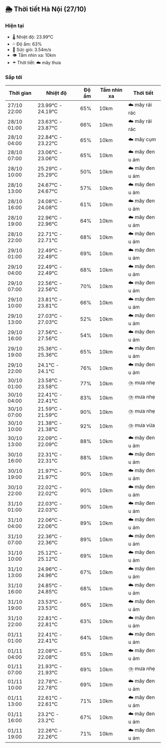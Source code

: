 ## 🌦️ Thời tiết Hà Nội (27/10)

### Hiện tại

- 🌡️ Nhiệt độ: 23.99℃
- 💦 Độ ẩm: 63%
- 💨 Sức gió: 3.54m/s
- 👁️ Tầm nhìn xa: 10km
- ☂️ Thời tiết: ☁️ mây thưa

### Sắp tới

| Thời gian | Nhiệt độ | Độ ẩm | Tầm nhìn xa | Thời tiết |
| --- | --- | --- | --- | --- |
| 27/10 22:00 | 23.99℃ - 24.19℃ | 65% | 10km | ☁️ mây rải rác |
| 28/10 01:00 | 23.63℃ - 23.87℃ | 66% | 10km | ☁️ mây rải rác |
| 28/10 04:00 | 22.84℃ - 23.22℃ | 65% | 10km | ☁️ mây cụm |
| 28/10 07:00 | 23.06℃ - 23.06℃ | 65% | 10km | ☁️ mây đen u ám |
| 28/10 10:00 | 25.29℃ - 25.29℃ | 50% | 10km | ☁️ mây đen u ám |
| 28/10 13:00 | 24.67℃ - 24.67℃ | 57% | 10km | ☁️ mây đen u ám |
| 28/10 16:00 | 24.08℃ - 24.08℃ | 61% | 10km | ☁️ mây đen u ám |
| 28/10 19:00 | 22.96℃ - 22.96℃ | 64% | 10km | ☁️ mây đen u ám |
| 28/10 22:00 | 22.71℃ - 22.71℃ | 68% | 10km | ☁️ mây đen u ám |
| 29/10 01:00 | 22.49℃ - 22.49℃ | 69% | 10km | ☁️ mây đen u ám |
| 29/10 04:00 | 22.49℃ - 22.49℃ | 68% | 10km | ☁️ mây đen u ám |
| 29/10 07:00 | 22.56℃ - 22.56℃ | 70% | 10km | ☁️ mây đen u ám |
| 29/10 10:00 | 23.81℃ - 23.81℃ | 66% | 10km | ☁️ mây đen u ám |
| 29/10 13:00 | 27.03℃ - 27.03℃ | 52% | 10km | ☁️ mây đen u ám |
| 29/10 16:00 | 27.56℃ - 27.56℃ | 54% | 10km | ☁️ mây đen u ám |
| 29/10 19:00 | 25.36℃ - 25.36℃ | 65% | 10km | ☁️ mây đen u ám |
| 29/10 22:00 | 24.1℃ - 24.1℃ | 76% | 10km | ☁️ mây đen u ám |
| 30/10 01:00 | 23.58℃ - 23.58℃ | 77% | 10km | ⛈️ mưa nhẹ |
| 30/10 04:00 | 22.41℃ - 22.41℃ | 83% | 10km | ⛈️ mưa nhẹ |
| 30/10 07:00 | 21.59℃ - 21.59℃ | 90% | 10km | ⛈️ mưa nhẹ |
| 30/10 10:00 | 21.38℃ - 21.38℃ | 92% | 10km | ⛈️ mưa vừa |
| 30/10 13:00 | 22.09℃ - 22.09℃ | 88% | 10km | ☁️ mây đen u ám |
| 30/10 16:00 | 22.31℃ - 22.31℃ | 88% | 10km | ☁️ mây đen u ám |
| 30/10 19:00 | 21.97℃ - 21.97℃ | 90% | 10km | ☁️ mây đen u ám |
| 30/10 22:00 | 22.02℃ - 22.02℃ | 90% | 10km | ☁️ mây đen u ám |
| 31/10 01:00 | 22.03℃ - 22.03℃ | 90% | 10km | ☁️ mây đen u ám |
| 31/10 04:00 | 22.06℃ - 22.06℃ | 89% | 10km | ☁️ mây đen u ám |
| 31/10 07:00 | 22.36℃ - 22.36℃ | 89% | 10km | ☁️ mây đen u ám |
| 31/10 10:00 | 25.12℃ - 25.12℃ | 69% | 10km | ☁️ mây đen u ám |
| 31/10 13:00 | 24.96℃ - 24.96℃ | 67% | 10km | ☁️ mây đen u ám |
| 31/10 16:00 | 24.85℃ - 24.85℃ | 68% | 10km | ☁️ mây đen u ám |
| 31/10 19:00 | 23.53℃ - 23.53℃ | 66% | 10km | ☁️ mây đen u ám |
| 31/10 22:00 | 22.81℃ - 22.81℃ | 63% | 10km | ☁️ mây đen u ám |
| 01/11 01:00 | 22.41℃ - 22.41℃ | 64% | 10km | ☁️ mây đen u ám |
| 01/11 04:00 | 22.08℃ - 22.08℃ | 65% | 10km | ☁️ mây đen u ám |
| 01/11 07:00 | 21.93℃ - 21.93℃ | 69% | 10km | ⛈️ mưa nhẹ |
| 01/11 10:00 | 22.78℃ - 22.78℃ | 69% | 10km | ☁️ mây đen u ám |
| 01/11 13:00 | 22.61℃ - 22.61℃ | 71% | 10km | ☁️ mây đen u ám |
| 01/11 16:00 | 23.2℃ - 23.2℃ | 67% | 10km | ☁️ mây đen u ám |
| 01/11 19:00 | 22.26℃ - 22.26℃ | 71% | 10km | ☁️ mây đen u ám |
